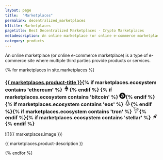 ```yaml
---
layout: page
title:  "Marketplaces"
permalink: decentralized_marketplaces
h1title: Marketplaces
pagetitle: Best Decentralized Marketplaces - Crypto Marketplaces
metadescription: An online marketplace (or online e-commerce marketplace) is a type of e-commerce site where multiple third parties provide products or services.
category: products
---
```


An online marketplace (or online e-commerce marketplace) is a type of e-commerce site where multiple third parties provide products or services.

{% for marketplaces in site.marketplaces %}
### <a href="{{ marketplaces.product-url }}">{{ marketplaces.product-title }}</a>{% if marketplaces.ecosystem contains 'ethereum' %} ![](images/ether.png "Built on Ethereum or related to Ethereum ecosystem"){% endif %} {% if marketplaces.ecosystem contains 'bitcoin' %} ![](/images/btc.png "Using Bitcoin ecosystem"){% endif %} {% if marketplaces.ecosystem contains 'eos' %} ![](/images/eos.png "Built on EOS or related to EOS ecosystem"){% endif %}{% if marketplaces.ecosystem contains 'tron' %} ![](/images/tron.png "Built on Tron or related to Tron ecosystem"){% endif %}{% if marketplaces.ecosystem contains 'stellar' %} ![](/images/stellar.png "Built on Stellar or related to Stellar ecosystem"){% endif %}

![]({{ marketplaces.image }})

{{ marketplaces.product-description }}

{% endfor %}
